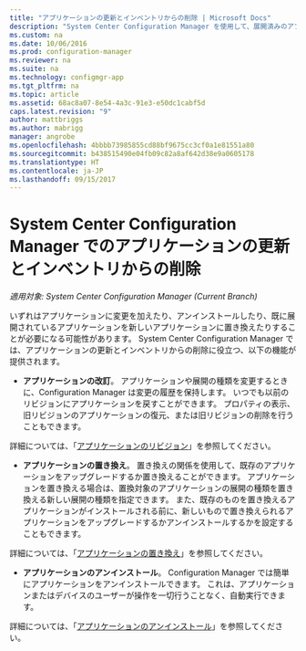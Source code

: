 ```yaml
---
title: "アプリケーションの更新とインベントリからの削除 | Microsoft Docs"
description: "System Center Configuration Manager を使用して、展開済みのアプリケーションを、改訂、置き換え、またはアンインストールします。"
ms.custom: na
ms.date: 10/06/2016
ms.prod: configuration-manager
ms.reviewer: na
ms.suite: na
ms.technology: configmgr-app
ms.tgt_pltfrm: na
ms.topic: article
ms.assetid: 68ac8a07-8e54-4a3c-91e3-e50dc1cabf5d
caps.latest.revision: "9"
author: mattbriggs
ms.author: mabrigg
manager: angrobe
ms.openlocfilehash: 4bbbb73985855cd88bf9675cc3cf0a1e81551a80
ms.sourcegitcommit: b438515490e04fb09c82a8af642d38e9a0605178
ms.translationtype: HT
ms.contentlocale: ja-JP
ms.lasthandoff: 09/15/2017
---
```

# <a name="update-and-retire-applications-with-system-center-configuration-manager"></a>System Center Configuration Manager でのアプリケーションの更新とインベントリからの削除

*適用対象: System Center Configuration Manager (Current Branch)*


いずれはアプリケーションに変更を加えたり、アンインストールしたり、既に展開されているアプリケーションを新しいアプリケーションに置き換えたりすることが必要になる可能性があります。 System Center Configuration Manager では、アプリケーションの更新とインベントリからの削除に役立つ、以下の機能が提供されます。  

-   **アプリケーションの改訂**。 アプリケーションや展開の種類を変更するときに、Configuration Manager は変更の履歴を保持します。 いつでも以前のリビジョンにアプリケーションを戻すことができます。 プロパティの表示、旧リビジョンのアプリケーションの復元、または旧リビジョンの削除を行うこともできます。  

  詳細については、「[アプリケーションのリビジョン](revise-and-supersede-applications.md#application-revisions)」を参照してください。  

-   **アプリケーションの置き換え**。 置き換えの関係を使用して、既存のアプリケーションをアップグレードするか置き換えることができます。 アプリケーションを置き換える場合は、置換対象のアプリケーションの展開の種類を置き換える新しい展開の種類を指定できます。 また、既存のものを置き換えるアプリケーションがインストールされる前に、新しいもので置き換えられるアプリケーションをアップグレードするかアンインストールするかを設定することもできます。  

  詳細については、「[アプリケーションの置き換え](revise-and-supersede-applications.md#application-supersedence)」を参照してください。  

-   **アプリケーションのアンインストール**。 Configuration Manager では簡単にアプリケーションをアンインストールできます。 これは、アプリケーションまたはデバイスのユーザーが操作を一切行うことなく、自動実行できます。  

  詳細については、「[アプリケーションのアンインストール](uninstall-applications.md)」を参照してください。  
